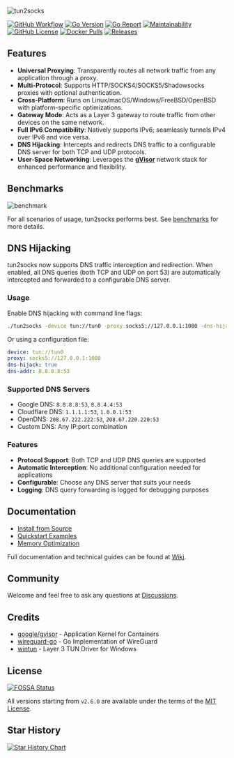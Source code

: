 ![tun2socks](docs/logo.png)

[![GitHub Workflow][1]](https://github.com/xjasonlyu/tun2socks/actions)
[![Go Version][2]](https://github.com/xjasonlyu/tun2socks/blob/main/go.mod)
[![Go Report][3]](https://goreportcard.com/badge/github.com/xjasonlyu/tun2socks)
[![Maintainability][4]](https://codeclimate.com/github/xjasonlyu/tun2socks/maintainability)
[![GitHub License][5]](https://github.com/xjasonlyu/tun2socks/blob/main/LICENSE)
[![Docker Pulls][6]](https://hub.docker.com/r/xjasonlyu/tun2socks)
[![Releases][7]](https://github.com/xjasonlyu/tun2socks/releases)

## Features

- **Universal Proxying**: Transparently routes all network traffic from any application through a proxy.
- **Multi-Protocol**: Supports HTTP/SOCKS4/SOCKS5/Shadowsocks proxies with optional authentication.
- **Cross-Platform**: Runs on Linux/macOS/Windows/FreeBSD/OpenBSD with platform-specific optimizations.
- **Gateway Mode**: Acts as a Layer 3 gateway to route traffic from other devices on the same network.
- **Full IPv6 Compatibility**: Natively supports IPv6; seamlessly tunnels IPv4 over IPv6 and vice versa.
- **DNS Hijacking**: Intercepts and redirects DNS traffic to a configurable DNS server for both TCP and UDP protocols.
- **User-Space Networking**: Leverages the **[gVisor](https://github.com/google/gvisor)** network stack for enhanced
  performance and flexibility.

## Benchmarks

![benchmark](docs/benchmark.png)

For all scenarios of usage, tun2socks performs best.
See [benchmarks](https://github.com/xjasonlyu/tun2socks/wiki/Benchmarks) for more details.

## DNS Hijacking

tun2socks now supports DNS traffic interception and redirection. When enabled, all DNS queries (both TCP and UDP on port 53) are automatically intercepted and forwarded to a configurable DNS server.

### Usage

Enable DNS hijacking with command line flags:

```bash
./tun2socks -device tun://tun0 -proxy socks5://127.0.0.1:1080 -dns-hijack -dns-addr 8.8.8.8:53
```

Or using a configuration file:

```yaml
device: tun://tun0
proxy: socks5://127.0.0.1:1080
dns-hijack: true
dns-addr: 8.8.8.8:53
```

### Supported DNS Servers

- Google DNS: `8.8.8.8:53`, `8.8.4.4:53`
- Cloudflare DNS: `1.1.1.1:53`, `1.0.0.1:53`
- OpenDNS: `208.67.222.222:53`, `208.67.220.220:53`
- Custom DNS: Any IP:port combination

### Features

- **Protocol Support**: Both TCP and UDP DNS queries are supported
- **Automatic Interception**: No additional configuration needed for applications
- **Configurable**: Choose any DNS server that suits your needs
- **Logging**: DNS query forwarding is logged for debugging purposes

## Documentation

- [Install from Source](https://github.com/xjasonlyu/tun2socks/wiki/Install-from-Source)
- [Quickstart Examples](https://github.com/xjasonlyu/tun2socks/wiki/Examples)
- [Memory Optimization](https://github.com/xjasonlyu/tun2socks/wiki/Memory-Optimization)

Full documentation and technical guides can be found at [Wiki](https://github.com/xjasonlyu/tun2socks/wiki).

## Community

Welcome and feel free to ask any questions at [Discussions](https://github.com/xjasonlyu/tun2socks/discussions).

## Credits

- [google/gvisor](https://github.com/google/gvisor) - Application Kernel for Containers
- [wireguard-go](https://git.zx2c4.com/wireguard-go) - Go Implementation of WireGuard
- [wintun](https://git.zx2c4.com/wintun/) - Layer 3 TUN Driver for Windows

## License

[![FOSSA Status](https://app.fossa.com/api/projects/git%2Bgithub.com%2Fxjasonlyu%2Ftun2socks.svg?type=large)](https://app.fossa.com/projects/git%2Bgithub.com%2Fxjasonlyu%2Ftun2socks?ref=badge_large)

All versions starting from `v2.6.0` are available under the terms of the [MIT License](https://github.com/xjasonlyu/tun2socks/blob/main/LICENSE).

## Star History

<a href="https://star-history.com/#xjasonlyu/tun2socks&Date">
  <picture>
    <source media="(prefers-color-scheme: dark)" srcset="https://api.star-history.com/svg?repos=xjasonlyu/tun2socks&type=Date&theme=dark" />
    <source media="(prefers-color-scheme: light)" srcset="https://api.star-history.com/svg?repos=xjasonlyu/tun2socks&type=Date" />
    <img alt="Star History Chart" src="https://api.star-history.com/svg?repos=xjasonlyu/tun2socks&type=Date" />
  </picture>
</a>

[1]: https://img.shields.io/github/actions/workflow/status/xjasonlyu/tun2socks/docker.yml?logo=github

[2]: https://img.shields.io/github/go-mod/go-version/xjasonlyu/tun2socks?logo=go

[3]: https://goreportcard.com/badge/github.com/xjasonlyu/tun2socks

[4]: https://api.codeclimate.com/v1/badges/b5b30239174fc6603aca/maintainability

[5]: https://img.shields.io/github/license/xjasonlyu/tun2socks

[6]: https://img.shields.io/docker/pulls/xjasonlyu/tun2socks?logo=docker

[7]: https://img.shields.io/github/v/release/xjasonlyu/tun2socks?logo=smartthings
